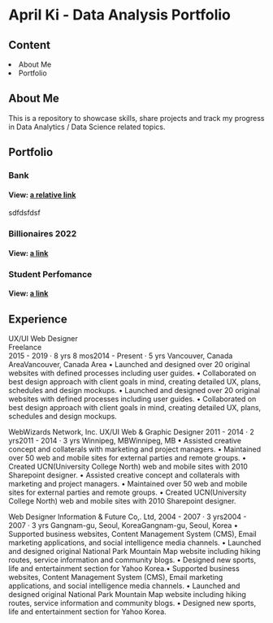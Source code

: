 # April Ki - Data Analysis Portfolio

## Content
<div>
  <li>About Me</li>
  <li>Portfolio</li>
</div>

## About Me
This is a repository to showcase skills, share projects and track my progress in Data Analytics / Data Science related topics.

## Portfolio

### Bank

#### View: [a relative link](MarketingCampaignsBank.ipynb)

sdfdsfdsf

### Billionaires 2022
#### View: [a link](https://public.tableau.com/app/profile/jihyun.ki4896/viz/BILLIONAIRES2022/FobesBillionaires2022)

### Student Perfomance
#### View: [a link](https://public.tableau.com/app/profile/jihyun.ki4896/viz/StudentPerfomance_16594734536610/Student)

## Experience

UX/UI Web Designer<br>
Freelance<br>
2015 - 2019 · 8 yrs 8 mos2014 - Present · 5 yrs
Vancouver, Canada AreaVancouver, Canada Area
• Launched and designed over 20 original websites with defined processes including user guides.
• Collaborated on best design approach with client goals in mind, creating detailed UX, plans, schedules and design mockups.
• Launched and designed over 20 original websites with defined processes including user guides. • Collaborated on best design approach with client goals in mind, creating detailed UX, plans, schedules and design mockups. 

WebWizards Network, Inc.
UX/UI Web & Graphic Designer
2011 - 2014 · 2 yrs2011 - 2014 · 3 yrs
Winnipeg, MBWinnipeg, MB
• Assisted creative concept and collaterals with marketing and project managers.
• Maintained over 50 web and mobile sites for external parties and remote groups.
• Created UCN(University College North) web and mobile sites with 2010 Sharepoint designer.
• Assisted creative concept and collaterals with marketing and project managers. • Maintained over 50 web and mobile sites for external parties and remote groups. • Created UCN(University College North) web and mobile sites with 2010 Sharepoint designer. 

Web Designer
Information & Future Co,. Ltd,
2004 - 2007 · 3 yrs2004 - 2007 · 3 yrs
Gangnam-gu, Seoul, KoreaGangnam-gu, Seoul, Korea
• Supported business websites, Content Management System (CMS), Email marketing applications, and social intelligence media channels.
• Launched and designed original National Park Mountain Map website including hiking routes, service information and community blogs.
• Designed new sports, life and entertainment section for Yahoo Korea.• Supported business websites, Content Management System (CMS), Email marketing applications, and social intelligence media channels. • Launched and designed original National Park Mountain Map website including hiking routes, service information and community blogs. • Designed new sports, life and entertainment section for Yahoo Korea.
</div>
